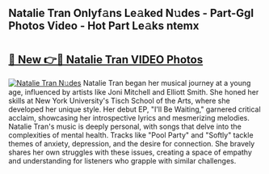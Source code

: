## Natalie Tran Onlyf𝚊ns Le𝚊ked N𝚞des - Part-GgI Photos Video - Hot Part Le𝚊ks ntemx

# <h2><a href="http://ab67221.deff.icu/?id=Natalie+Tran">🔗 New 👉🔴 Natalie Tran VIDEO Photos</a></h2>

[![Natalie Tran N𝚞des](https://i.imgur.com/rIISA9y.gif)](http://ab67221.deff.icu/?id=Natalie+Tran)
Natalie Tran began her musical journey at a young age, influenced by artists like Joni Mitchell and Elliott Smith. She honed her skills at New York University's Tisch School of the Arts, where she developed her unique style. Her debut EP, "I'll Be Waiting," garnered critical acclaim, showcasing her introspective lyrics and mesmerizing melodies. Natalie Tran's music is deeply personal, with songs that delve into the complexities of mental health. Tracks like "Pool Party" and "Softly" tackle themes of anxiety, depression, and the desire for connection. She bravely shares her own struggles with these issues, creating a space of empathy and understanding for listeners who grapple with similar challenges.
